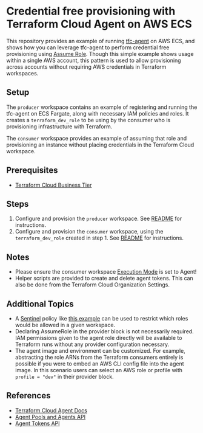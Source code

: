 # Credential free provisioning with Terraform Cloud Agent on AWS ECS

This repository provides an example of running [tfc-agent](https://hub.docker.com/r/hashicorp/tfc-agent) on AWS ECS, and shows how you can leverage tfc-agent to perform credential free provisioning using [Assume Role](https://registry.terraform.io/providers/hashicorp/aws/latest/docs#assume-role). Though this simple example shows usage within a single AWS account, this pattern is used to allow provisioning across accounts without requiring AWS credentials in Terraform workspaces.

## Setup
The `producer` workspace contains an example of registering and running the tfc-agent on ECS Fargate, along with necessary IAM policies and roles. It creates a `terraform_dev_role` to be using by the consumer who is provisioning infrastructure with Terraform.

The `consumer` workspace provides an example of assuming that role and provisioning an instance without placing credentials in the Terraform Cloud workspace.

## Prerequisites
* [Terraform Cloud Business Tier](https://www.hashicorp.com/blog/announcing-hashicorp-terraform-cloud-business)

## Steps
1. Configure and provision the `producer` workspace. See [README](./producer/README.md) for instructions.
2. Configure and provision the `consumer` workspace, using the `terraform_dev_role` created in step 1. See [README](./consumer/README.md) for instructions.

## Notes
* Please ensure the consumer workspace [Execution Mode](https://www.terraform.io/docs/cloud/workspaces/settings.html#execution-mode) is set to Agent!
* Helper scripts are provided to create and delete agent tokens. This can also be done from the Terraform Cloud Organization Settings.

## Additional Topics
* A [Sentinel](https://www.terraform.io/docs/cloud/sentinel/index.html) policy like [this example](https://github.com/hashicorp/terraform-guides/blob/master/governance/third-generation/aws/restrict-assumed-roles-by-workspace.sentinel) can be used to restrict which roles would be allowed in a given workspace.
* Declaring AssumeRole in the provider block is not necessarily required. IAM permissions given to the agent role directly will be available to Terraform runs without any provider configuration necessary.
* The agent image and environment can be customized. For example, abstracting the role ARNs from the Terraform consumers entirely is possible if you were to embed an AWS CLI config file into the agent image. In this scenario users can select an AWS role or profile with `profile = "dev"` in their provider block.

## References
* [Terraform Cloud Agent Docs](https://www.terraform.io/docs/cloud/workspaces/agent.html)
* [Agent Pools and Agents API](https://www.terraform.io/docs/cloud/api/agents.html)
* [Agent Tokens API](https://www.terraform.io/docs/cloud/api/agent-tokens.html)